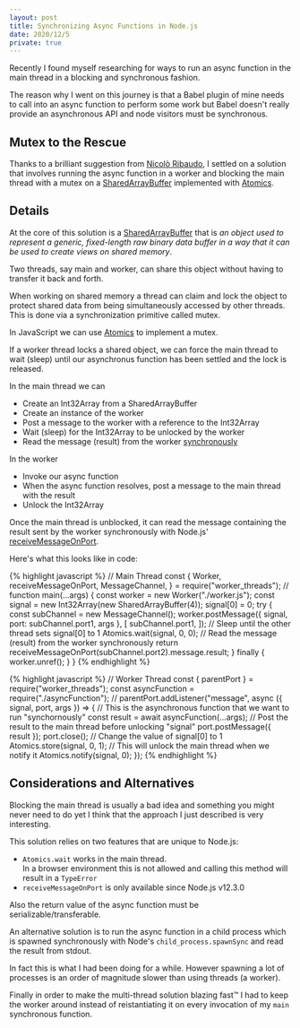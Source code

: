 ```yaml
---
layout: post
title: Synchronizing Async Functions in Node.js
date: 2020/12/5
private: true
---
```


Recently I found myself researching for ways to run an async function in the main thread in a blocking and synchronous fashion.

The reason why I went on this journey is that a Babel plugin of mine needs to call into an async function to perform some work but Babel doesn't really provide an asynchronous API and node visitors must be synchronous.

## Mutex to the Rescue

Thanks to a brilliant suggestion from [Nicolò Ribaudo](https://twitter.com/NicoloRibaudo), I settled on a solution that involves running the async function in a worker and blocking the main thread with a mutex on a [SharedArrayBuffer](https://developer.mozilla.org/en-US/docs/Web/JavaScript/Reference/Global_Objects/SharedArrayBuffer) implemented with [Atomics](https://developer.mozilla.org/en-US/docs/Web/JavaScript/Reference/Global_Objects/Atomics).

## Details

At the core of this solution is a [SharedArrayBuffer](https://developer.mozilla.org/en-US/docs/Web/JavaScript/Reference/Global_Objects/SharedArrayBuffer) that is _an object used to represent a generic, fixed-length raw binary data buffer in a way that it can be used to create views on shared memory_.

Two threads, say main and worker, can share this object without having to transfer it back and forth.

When working on shared memory a thread can claim and lock the object to protect shared data from being simultaneously accessed by other threads. This is done via a synchronization primitive called mutex.

In JavaScript we can use [Atomics](https://developer.mozilla.org/en-US/docs/Web/JavaScript/Reference/Global_Objects/Atomics) to implement a mutex.

If a worker thread locks a shared object, we can force the main thread to wait (sleep) until our asynchronus function has been settled and the lock is released.

In the main thread we can

- Create an Int32Array from a SharedArrayBuffer
- Create an instance of the worker
- Post a message to the worker with a reference to the Int32Array
- Wait (sleep) for the Int32Array to be unlocked by the worker
- Read the message (result) from the worker <u>synchronously</u>

In the worker

- Invoke our async function
- When the async function resolves, post a message to the main thread with the result
- Unlock the Int32Array

Once the main thread is unblocked, it can read the message containing the result sent by the worker synchronously with Node.js' [receiveMessageOnPort](https://nodejs.org/api/worker_threads.html#worker_threads_worker_receivemessageonport_port).

Here's what this looks like in code:

<!-- prettier-ignore-->
{% highlight javascript %}
// Main Thread
const {
    Worker,
    receiveMessageOnPort,
    MessageChannel,
} = require("worker_threads");
//
function main(...args) {
  const worker = new Worker("./worker.js");
  const signal = new Int32Array(new SharedArrayBuffer(4));
  signal[0] = 0;
  try {
    const subChannel = new MessageChannel();
    worker.postMessage({ signal, port: subChannel.port1, args }, [
        subChannel.port1,
    ]);
    // Sleep until the other thread sets signal[0] to 1
    Atomics.wait(signal, 0, 0);
    // Read the message (result) from the worker synchronously
    return receiveMessageOnPort(subChannel.port2).message.result;
  } finally {
    worker.unref();
  }
}
{% endhighlight %}

<!-- prettier-ignore-->
{% highlight javascript %}
// Worker Thread
const { parentPort } = require("worker_threads");
const asyncFunction = require("./asyncFunction");
//
parentPort.addListener("message", async ({ signal, port, args }) => {
  // This is the asynchronous function that we want to run "synchornously"
  const result = await asyncFunction(...args);
  // Post the result to the main thread before unlocking "signal"
  port.postMessage({ result });
  port.close();
  // Change the value of signal[0] to 1
  Atomics.store(signal, 0, 1);
  // This will unlock the main thread when we notify it
  Atomics.notify(signal, 0);
});
{% endhighlight %}

## Considerations and Alternatives

Blocking the main thread is usually a bad idea and something you might never need to do yet I think that the approach I just described is very interesting.

This solution relies on two features that are unique to Node.js:

- `Atomics.wait` works in the main thread.<br> In a browser environment this is not allowed and calling this method will result in a `TypeError`
- `receiveMessageOnPort` is only available since Node.js v12.3.0

Also the return value of the async function must be serializable/transferable.

An alternative solution is to run the async function in a child process which is spawned synchronously with Node's `child_process.spawnSync` and read the result from stdout.

In fact this is what I had been doing for a while. However spawning a lot of processes is an order of magnitude slower than using threads (a worker).

Finally in order to make the multi-thread solution blazing fast™️ I had to keep the worker around instead of reistantiating it on every invocation of my `main` synchronous function.

